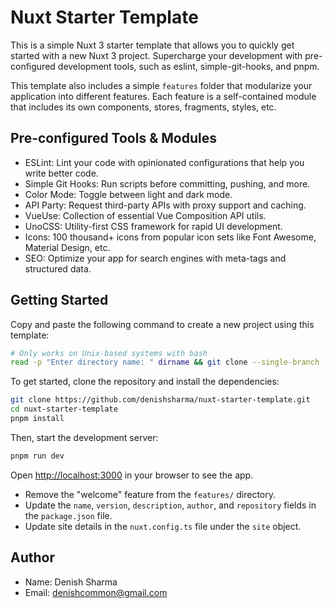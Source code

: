 # Nuxt Starter Template

This is a simple Nuxt 3 starter template that allows you to quickly get started with a new Nuxt 3 project.
Supercharge your development with pre-configured development tools, such as eslint, simple-git-hooks, and pnpm.

This template also includes a simple `features` folder that modularize your application into different features.
Each feature is a self-contained module that includes its own components, stores, fragments, styles, etc.

## Pre-configured Tools & Modules

-   ESLint: Lint your code with opinionated configurations that help you write better code.
-   Simple Git Hooks: Run scripts before committing, pushing, and more.
-   Color Mode: Toggle between light and dark mode.
-   API Party: Request third-party APIs with proxy support and caching.
-   VueUse: Collection of essential Vue Composition API utils.
-   UnoCSS: Utility-first CSS framework for rapid UI development.
-   Icons: 100 thousand+ icons from popular icon sets like Font Awesome, Material Design, etc.
-   SEO: Optimize your app for search engines with meta-tags and structured data.

## Getting Started

Copy and paste the following command to create a new project using this template:

```bash
# Only works on Unix-based systems with bash
read -p "Enter directory name: " dirname && git clone --single-branch --branch main https://github.com/denishsharma/nuxt-starter-template.git "$dirname" && cd "$dirname" && rm -rf .git && { command -v pnpm >/dev/null 2>&1 || { echo >&2 "pnpm is not installed. Installing..."; npm install -g pnpm; }; } && pnpm install
```

To get started, clone the repository and install the dependencies:

```bash
git clone https://github.com/denishsharma/nuxt-starter-template.git
cd nuxt-starter-template
pnpm install
```

Then, start the development server:

```bash
pnpm run dev
```

Open [http://localhost:3000](http://localhost:3000) in your browser to see the app.

-   Remove the "welcome" feature from the `features/` directory.
-   Update the `name`, `version`, `description`, `author`, and `repository` fields in the `package.json` file.
-   Update site details in the `nuxt.config.ts` file under the `site` object.

## Author

-   Name: Denish Sharma
-   Email: [denishcommon@gmail.com](matilto://denishcommon@gmail.com)
